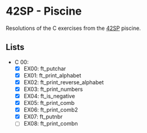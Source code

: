 # 42SP - Piscine
Resolutions of the C exercises from the [42SP](https://www.42sp.org.br/) piscine.

## Lists
- C 00:
	- [x] EX00: ft_putchar
	- [x] EX01: ft_print_alphabet
	- [x] EX02: ft_print_reverse_alphabet
	- [x] EX03: ft_print_numbers
	- [x] EX04: ft_is_negative
	- [x] EX05: ft_print_comb
	- [x] EX06: ft_print_comb2
	- [x] EX07: ft_putnbr
	- [ ] EX08: ft_print_combn